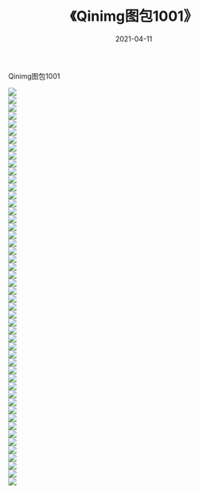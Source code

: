 ﻿---
layout: post
title:  《Qinimg图包1001》
date:   2021-04-11
img: http://imgx.orgx.ga/Qinimg图包/Qinimg图包1001/000.jpg
categories: [美女, 清纯, 唯美]
---

Qinimg图包1001

 ![](http://imgx.orgx.ga/Qinimg图包/Qinimg图包1001/001.jpg) <br>![](http://imgx.orgx.ga/Qinimg图包/Qinimg图包1001/002.jpg) <br>![](http://imgx.orgx.ga/Qinimg图包/Qinimg图包1001/003.jpg) <br>![](http://imgx.orgx.ga/Qinimg图包/Qinimg图包1001/004.jpg) <br>![](http://imgx.orgx.ga/Qinimg图包/Qinimg图包1001/005.jpg) <br>![](http://imgx.orgx.ga/Qinimg图包/Qinimg图包1001/006.jpg) <br>![](http://imgx.orgx.ga/Qinimg图包/Qinimg图包1001/007.jpg) <br>![](http://imgx.orgx.ga/Qinimg图包/Qinimg图包1001/008.jpg) <br>![](http://imgx.orgx.ga/Qinimg图包/Qinimg图包1001/009.jpg) <br>![](http://imgx.orgx.ga/Qinimg图包/Qinimg图包1001/010.jpg) <br>![](http://imgx.orgx.ga/Qinimg图包/Qinimg图包1001/011.jpg) <br>![](http://imgx.orgx.ga/Qinimg图包/Qinimg图包1001/012.jpg) <br>![](http://imgx.orgx.ga/Qinimg图包/Qinimg图包1001/013.jpg) <br>![](http://imgx.orgx.ga/Qinimg图包/Qinimg图包1001/014.jpg) <br>![](http://imgx.orgx.ga/Qinimg图包/Qinimg图包1001/015.jpg) <br>![](http://imgx.orgx.ga/Qinimg图包/Qinimg图包1001/016.jpg) <br>![](http://imgx.orgx.ga/Qinimg图包/Qinimg图包1001/017.jpg) <br>![](http://imgx.orgx.ga/Qinimg图包/Qinimg图包1001/018.jpg) <br>![](http://imgx.orgx.ga/Qinimg图包/Qinimg图包1001/019.jpg) <br>![](http://imgx.orgx.ga/Qinimg图包/Qinimg图包1001/020.jpg) <br>![](http://imgx.orgx.ga/Qinimg图包/Qinimg图包1001/021.jpg) <br>![](http://imgx.orgx.ga/Qinimg图包/Qinimg图包1001/022.jpg) <br>![](http://imgx.orgx.ga/Qinimg图包/Qinimg图包1001/023.jpg) <br>![](http://imgx.orgx.ga/Qinimg图包/Qinimg图包1001/024.jpg) <br>![](http://imgx.orgx.ga/Qinimg图包/Qinimg图包1001/025.jpg) <br>![](http://imgx.orgx.ga/Qinimg图包/Qinimg图包1001/026.jpg) <br>![](http://imgx.orgx.ga/Qinimg图包/Qinimg图包1001/027.jpg) <br>![](http://imgx.orgx.ga/Qinimg图包/Qinimg图包1001/028.jpg) <br>![](http://imgx.orgx.ga/Qinimg图包/Qinimg图包1001/029.jpg) <br>![](http://imgx.orgx.ga/Qinimg图包/Qinimg图包1001/030.jpg) <br>![](http://imgx.orgx.ga/Qinimg图包/Qinimg图包1001/031.jpg) <br>![](http://imgx.orgx.ga/Qinimg图包/Qinimg图包1001/032.jpg) <br>![](http://imgx.orgx.ga/Qinimg图包/Qinimg图包1001/033.jpg) <br>![](http://imgx.orgx.ga/Qinimg图包/Qinimg图包1001/034.jpg) <br>![](http://imgx.orgx.ga/Qinimg图包/Qinimg图包1001/035.jpg) <br>![](http://imgx.orgx.ga/Qinimg图包/Qinimg图包1001/036.jpg) <br>![](http://imgx.orgx.ga/Qinimg图包/Qinimg图包1001/037.jpg) <br>![](http://imgx.orgx.ga/Qinimg图包/Qinimg图包1001/038.jpg) <br>![](http://imgx.orgx.ga/Qinimg图包/Qinimg图包1001/039.jpg) <br>![](http://imgx.orgx.ga/Qinimg图包/Qinimg图包1001/040.jpg) <br>![](http://imgx.orgx.ga/Qinimg图包/Qinimg图包1001/041.jpg) <br>![](http://imgx.orgx.ga/Qinimg图包/Qinimg图包1001/042.jpg) <br>![](http://imgx.orgx.ga/Qinimg图包/Qinimg图包1001/043.jpg) <br>![](http://imgx.orgx.ga/Qinimg图包/Qinimg图包1001/044.jpg) <br>![](http://imgx.orgx.ga/Qinimg图包/Qinimg图包1001/045.jpg) <br>![](http://imgx.orgx.ga/Qinimg图包/Qinimg图包1001/046.jpg) <br>![](http://imgx.orgx.ga/Qinimg图包/Qinimg图包1001/047.jpg) <br>![](http://imgx.orgx.ga/Qinimg图包/Qinimg图包1001/048.jpg) <br>![](http://imgx.orgx.ga/Qinimg图包/Qinimg图包1001/049.jpg) <br>![](http://imgx.orgx.ga/Qinimg图包/Qinimg图包1001/050.jpg) <br>
